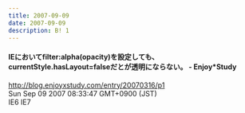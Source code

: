 ```yaml
---
title: 2007-09-09
date: 2007-09-09
description: B! 1
---
```


#### IEにおいてfilter:alpha(opacity)を設定しても、currentStyle.hasLayout=falseだとが透明にならない。 - Enjoy*Study
http://blog.enjoyxstudy.com/entry/20070316/p1<br>
Sun Sep 09 2007 08:33:47 GMT+0900 (JST)<br>
IE6 IE7


